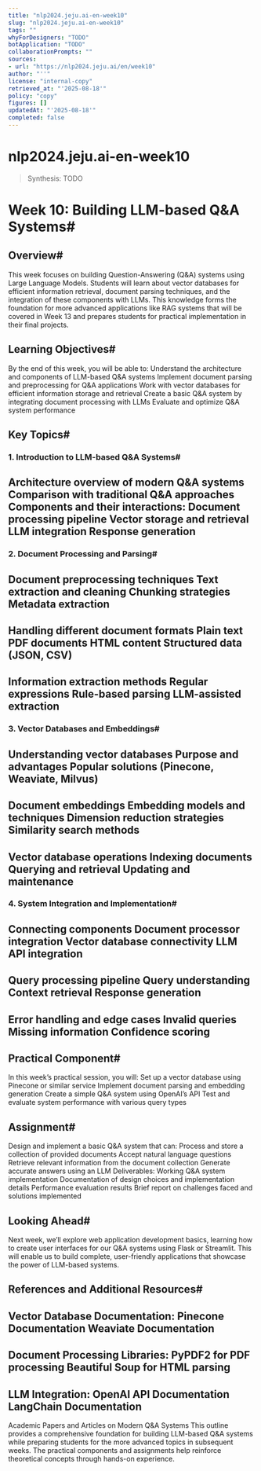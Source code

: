 ```yaml
---
title: "nlp2024.jeju.ai-en-week10"
slug: "nlp2024.jeju.ai-en-week10"
tags: ""
whyForDesigners: "TODO"
botApplication: "TODO"
collaborationPrompts: ""
sources:
- url: "https://nlp2024.jeju.ai/en/week10"
author: "''"
license: "internal-copy"
retrieved_at: "'2025-08-18'"
policy: "copy"
figures: []
updatedAt: "'2025-08-18'"
completed: false
---
```


# nlp2024.jeju.ai-en-week10

> Synthesis: TODO

# Week 10: Building LLM-based Q&A Systems#
## Overview#
This week focuses on building Question-Answering (Q&A) systems using Large Language Models. Students will learn about vector databases for efficient information retrieval, document parsing techniques, and the integration of these components with LLMs. This knowledge forms the foundation for more advanced applications like RAG systems that will be covered in Week 13 and prepares students for practical implementation in their final projects.
## Learning Objectives#
By the end of this week, you will be able to:
Understand the architecture and components of LLM-based Q&A systems
Implement document parsing and preprocessing for Q&A applications
Work with vector databases for efficient information storage and retrieval
Create a basic Q&A system by integrating document processing with LLMs
Evaluate and optimize Q&A system performance
## Key Topics#
### 1. Introduction to LLM-based Q&A Systems#
Architecture overview of modern Q&A systems
Comparison with traditional Q&A approaches
Components and their interactions:
Document processing pipeline
Vector storage and retrieval
LLM integration
Response generation
-
### 2. Document Processing and Parsing#
Document preprocessing techniques
Text extraction and cleaning
Chunking strategies
Metadata extraction
-
Handling different document formats
Plain text
PDF documents
HTML content
Structured data (JSON, CSV)
-
Information extraction methods
Regular expressions
Rule-based parsing
LLM-assisted extraction
-
### 3. Vector Databases and Embeddings#
Understanding vector databases
Purpose and advantages
Popular solutions (Pinecone, Weaviate, Milvus)
-
Document embeddings
Embedding models and techniques
Dimension reduction strategies
Similarity search methods
-
Vector database operations
Indexing documents
Querying and retrieval
Updating and maintenance
-
### 4. System Integration and Implementation#
Connecting components
Document processor integration
Vector database connectivity
LLM API integration
-
Query processing pipeline
Query understanding
Context retrieval
Response generation
-
Error handling and edge cases
Invalid queries
Missing information
Confidence scoring
-
## Practical Component#
In this week’s practical session, you will:
Set up a vector database using Pinecone or similar service
Implement document parsing and embedding generation
Create a simple Q&A system using OpenAI’s API
Test and evaluate system performance with various query types
## Assignment#
Design and implement a basic Q&A system that can:
Process and store a collection of provided documents
Accept natural language questions
Retrieve relevant information from the document collection
Generate accurate answers using an LLM
Deliverables:
Working Q&A system implementation
Documentation of design choices and implementation details
Performance evaluation results
Brief report on challenges faced and solutions implemented
## Looking Ahead#
Next week, we’ll explore web application development basics, learning how to create user interfaces for our Q&A systems using Flask or Streamlit. This will enable us to build complete, user-friendly applications that showcase the power of LLM-based systems.
## References and Additional Resources#
Vector Database Documentation:
Pinecone Documentation
Weaviate Documentation
-
Document Processing Libraries:
PyPDF2 for PDF processing
Beautiful Soup for HTML parsing
-
LLM Integration:
OpenAI API Documentation
LangChain Documentation
-
Academic Papers and Articles on Modern Q&A Systems
This outline provides a comprehensive foundation for building LLM-based Q&A systems while preparing students for the more advanced topics in subsequent weeks. The practical components and assignments help reinforce theoretical concepts through hands-on experience.


